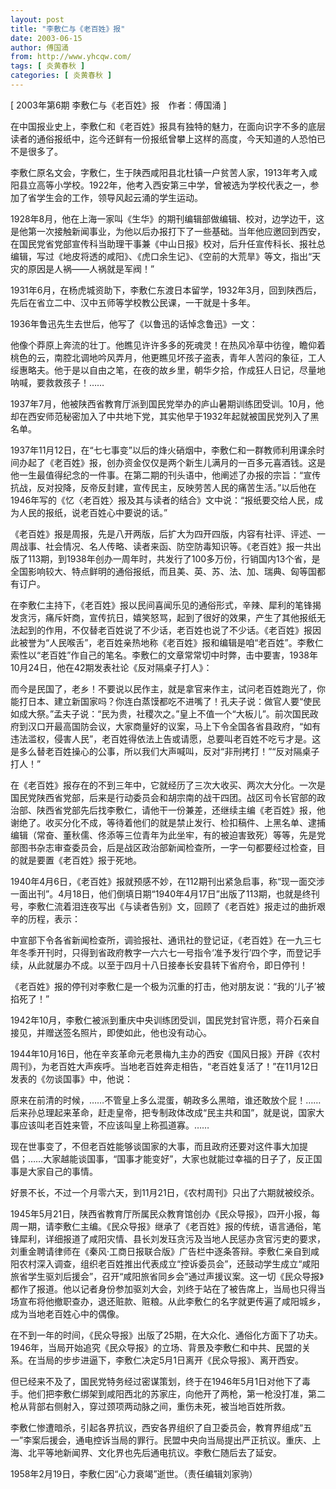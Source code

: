 ```yaml
---
layout: post
title: "李敷仁与《老百姓》报"
date: 2003-06-15
author: 傅国涌
from: http://www.yhcqw.com/
tags: [ 炎黄春秋 ]
categories: [ 炎黄春秋 ]
---
```



[ 2003年第6期 李敷仁与《老百姓》报　作者：傅国涌 ]

在中国报业史上，李敷仁和《老百姓》报具有独特的魅力，在面向识字不多的底层读者的通俗报纸中，迄今还鲜有一份报纸曾攀上这样的高度，今天知道的人恐怕已不是很多了。


李敷仁原名文会，字敷仁，生于陕西咸阳县北杜镇一户贫苦人家，1913年考入咸阳县立高等小学校。1922年，他考入西安第三中学，曾被选为学校代表之一，参加了省学生会的工作，领导风起云涌的学生运动。


1928年8月，他在上海一家叫《生华》的期刊编辑部做编辑、校对，边学边干，这是他第一次接触新闻事业，为他以后办报打下了一些基础。当年他应邀回到西安，在国民党省党部宣传科当助理干事兼《中山日报》校对，后升任宣传科长、报社总编辑，写过《地皮将透的咸阳》、《虎口余生记》、《空前的大荒旱》等文，指出“天灾的原因是人祸——人祸就是军阀！”

1931年6月，在杨虎城资助下，李敷仁东渡日本留学，1932年3月，回到陕西后，先后在省立二中、汉中五师等学校教公民课，一干就是十多年。

1936年鲁迅先生去世后，他写了《以鲁迅的话悼念鲁迅》一文：


他像个莽原上奔流的壮丁。他瞧见许许多多的死魂灵！在热风冷草中彷徨，瞻仰着桃色的云，南腔北调地吟风弄月，他更瞧见坏孩子盗表，青年人苦闷的象征，工人绥惠略夫。他于是以自由之笔，在夜的故乡里，朝华夕拾，作成狂人日记，尽量地呐喊，要救救孩子！……


1937年7月，他被陕西省教育厅派到国民党举办的庐山暑期训练团受训。10月，他却在西安师范秘密加入了中共地下党，其实他早于1932年起就被国民党列入了黑名单。


1937年11月12日，在“七七事变”以后的烽火硝烟中，李敷仁和一群教师利用课余时间办起了《老百姓》报，创办资金仅仅是两个新生儿满月的一百多元喜酒钱。这是他一生最值得纪念的一件事。在第二期的刊头语中，他阐述了办报的宗旨：“宣传抗战，反对投降，反帝反封建，宣传民主，反映劳苦人民的痛苦生活。”以后他在1946年写的《忆〈老百姓〉报及其与读者的结合》文中说：“报纸要交给人民，成为人民的报纸，说老百姓心中要说的话。”


《老百姓》报是周报，先是八开两版，后扩大为四开四版，内容有社评、评述、一周战事、社会情况、名人传略、读者来函、防空防毒知识等。《老百姓》报一共出版了113期，到1938年创办一周年时，共发行了100多万份，行销国内13个省，是全国影响较大、特点鲜明的通俗报纸，而且美、英、苏、法、加、瑞典、匈等国都有订户。


在李敷仁主持下，《老百姓》报以民间喜闻乐见的通俗形式，辛辣、犀利的笔锋揭发贪污，痛斥奸商，宣传抗日，嬉笑怒骂，起到了很好的效果，产生了其他报纸无法起到的作用，不仅替老百姓说了不少话，老百姓也说了不少话。《老百姓》报因此被誉为“人民喉舌”，老百姓亲热地称《老百姓》报和编辑是咱“老百姓”。李敷仁索性以“老百姓”作自己的笔名。李敷仁的文章常常切中时弊，击中要害，1938年10月24日，他在42期发表社论《反对隔桌子打人》：


而今是民国了，老乡！不要说以民作主，就是拿官来作主，试问老百姓跑光了，你能打日本、建立新国家吗？你连白蒸馍都吃不进嘴了！孔夫子说：做官人要“使民如成大祭。”孟夫子说：“民为贵，社稷次之。”皇上不值一个“大板儿”。前次国民政府到汉口开最高国防会议，大家商量好的议案，马上下令全国各省县政府，“如有违法滥权，侵害人民”，老百姓得依法上告或请愿，总要叫老百姓不吃亏才是。这是多么替老百姓操心的公事，所以我们大声喊叫，反对“非刑拷打！”“反对隔桌子打人！”


在《老百姓》报存在的不到三年中，它就经历了三次大收买、两次大分化。一次是国民党陕西省党部，后来是行动委员会和胡宗南的战干四团。战区司令长官部的政治部、陕西省党部先后找李敷仁，请他干一份兼差，还继续主编《老百姓》报，他谢绝了。收买分化不成，等待着他们的就是禁止发行、检扣稿件、上黑名单、逮捕编辑（常奋、董秋儒、佟添等三位青年为此坐牢，有的被迫害致死）等等，先是党部图书杂志审查委员会，后是战区政治部新闻检查所，一字一句都要经过检查，目的就是要置《老百姓》报于死地。


1940年4月6日，《老百姓》报就预感不妙，在112期刊出紧急启事，称“现一面交涉一面出刊”。4月18日，他们倒填日期“1940年4月17日”出版了113期，也就是终刊号，李敷仁流着泪连夜写出《与读者告别》文，回顾了《老百姓》报走过的曲折艰辛的历程，表示：


中宣部下令各省新闻检查所，调验报社、通讯社的登记证，《老百姓》在一九三七年冬季开刊时，只得到省政府教字一六六七一号指令‘准予发行’四个字，而登记手续，从此就屡办不成。以至于四月十八日接奉长安县转下省府令，即日停刊！

《老百姓》报的停刊对李敷仁是一个极为沉重的打击，他对朋友说：“我的‘儿子’被掐死了！”

1942年10月，李敷仁被派到重庆中央训练团受训，国民党封官许愿，蒋介石亲自接见，并赠送签名照片，即使如此，他也没有动心。


1944年10月16日，他在辛亥革命元老景梅九主办的西安《国风日报》开辟《农村周刊》，为老百姓大声疾呼。当地老百姓奔走相告，“老百姓复活了！”在11月12日发表的《勿谈国事》中，他说：


原来在前清的时候，……不管皇上多么混蛋，朝政多么黑暗，谁还敢放个屁！……后来孙总理起来革命，赶走皇帝，把专制政体改成“民主共和国”，就是说，国家大事应该叫老百姓来管，不应该叫皇上称孤道寡。……


现在世事变了，不但老百姓能够谈国家的大事，而且政府还要对这件事大加提倡；……大家越能谈国事，“国事才能变好”，大家也就能过幸福的日子了，反正国事是大家自己的事情。

好景不长，不过一个月零六天，到11月21日，《农村周刊》只出了六期就被绞杀。


1945年5月21日，陕西省教育厅所属民众教育馆创办《民众导报》，四开小报，每周一期，请李敷仁主编。《民众导报》继承了《老百姓》报的传统，语言通俗，笔锋犀利，详细报道了咸阳灾情、县长刘发珏贪污及当地人民惩办贪官污吏的要求，刘重金聘请律师在《秦风·工商日报联合版》广告栏中逐条答辩。李敷仁亲自到咸阳农村深入调查，组织老百姓推出代表成立“控诉委员会”，还鼓动学生成立“咸阳旅省学生驱刘后援会”，召开“咸阳旅省同乡会”通过声援议案。这一切《民众导报》都作了报道。他以记者身份参加驱刘大会，刘终于站在了被告席上，当局也只得当场宣布将他撤职查办，退还赃款、赃粮。从此李敷仁的名字就更传遍了咸阳城乡，成为当地老百姓心中的偶像。


在不到一年的时间，《民众导报》出版了25期，在大众化、通俗化方面下了功夫。1946年，当局开始追究《民众导报》的立场、背景及李敷仁和中共、民盟的关系。在当局的步步进逼下，李敷仁决定5月1日离开《民众导报》、离开西安。


但已经来不及了，国民党特务经过密谋策划，终于在1946年5月1日对他下了毒手。他们把李敷仁绑架到咸阳西北的苏家庄，向他开了两枪，第一枪没打准，第二枪从背部右侧射入，穿过颈项两动脉之间，重伤未死，被当地百姓所救。


李敷仁惨遭暗杀，引起各界抗议，西安各界组织了自卫委员会，教育界组成“五一”李案后援会，通电控诉当局的罪行。民盟中央向当局提出严正抗议。重庆、上海、北平等地新闻界、文化界也先后通电抗议。李敷仁随后去了延安。

1958年2月19日，李敷仁因“心力衰竭”逝世。（责任编辑刘家驹）


